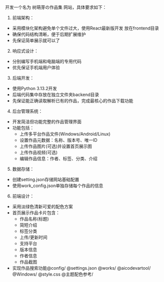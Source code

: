 开发一个名为 树萌芽の作品集 网站，具体要求如下：

1. 前端架构：
- 采用模块化架构避免单个文件过大，使用React最新版开发 放在frontend目录
- 确保代码结构清晰，便于后期扩展维护
- 先保证简单展示就可以了

2. 响应式设计：
- 分别编写手机端和电脑端的专用代码
- 优先保证手机端用户体验

3. 后端开发：
- 使用Python 3.13.2开发
- 后端代码集中存放在独立文件夹backend目录
- 先保证能正确读取解析已有的作品，完成最核心的作品下载功能

4. 后台管理系统：
- 开发简洁但功能完整的作品管理界面
- 功能包括：
  * 上传多平台作品文件(Windows/Android/Linux)
  * 设置作品元数据：名称、版本号、唯一ID
  * 上传作品图片(可选)并设置首页展示图
  * 上传作品视频(可选)
  * 编辑作品信息：作者、标签、分类、介绍

5. 数据存储：
- 创建setting.json存储网站基础配置
- 使用work_config.json单独存储每个作品的信息

6. 前端设计：
- 采用淡绿色清新可爱的配色方案
- 首页展示作品卡片包含：
  * 作品名称(标题)
  * 简短介绍
  * 标签分类
  * 上传/更新时间
  * 支持平台
  * 版本信息
  * 作者信息
  * 作品截图
- 实现作品搜索功能@config/ @settings.json @works/ @aicodevartool/ @Windows/ @style.css @主题配色参考/ 